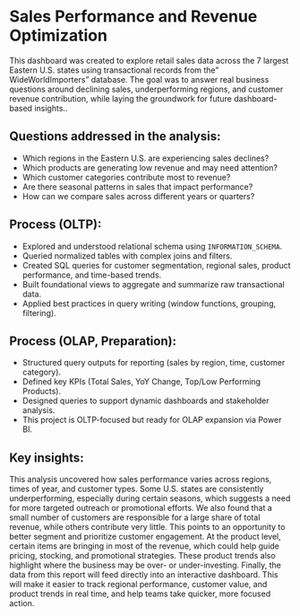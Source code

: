 # Sales Performance and Revenue Optimization 
This dashboard was created to explore retail sales data across the 7 largest Eastern U.S. states using transactional records from the” WideWorldImporters” database. The goal was to answer real business questions around declining sales, underperforming regions, and customer revenue contribution, while laying the groundwork for future dashboard-based insights..

## Questions addressed in the analysis:
- Which regions in the Eastern U.S. are experiencing sales declines?
- Which products are generating low revenue and may need attention?
- Which customer categories contribute most to revenue?
- Are there seasonal patterns in sales that impact performance?
- How can we compare sales across different years or quarters?

## Process (OLTP):
- Explored and understood relational schema using `INFORMATION_SCHEMA`.
- Queried normalized tables with complex joins and filters.
- Created SQL queries for customer segmentation, regional sales, product performance, and time-based trends.
- Built foundational views to aggregate and summarize raw transactional data.
- Applied best practices in query writing (window functions, grouping, filtering).

## Process (OLAP, Preparation):
- Structured query outputs for reporting (sales by region, time, customer category).
- Defined key KPIs (Total Sales, YoY Change, Top/Low Performing Products).
- Designed queries to support dynamic dashboards and stakeholder analysis.
- This project is OLTP-focused but ready for OLAP expansion via Power BI.

## Key insights:
This analysis uncovered how sales performance varies across regions, times of year, and customer types. Some U.S. states are consistently underperforming, especially during certain seasons, which suggests a need for more targeted outreach or promotional efforts.
We also found that a small number of customers are responsible for a large share of total revenue, while others contribute very little. This points to an opportunity to better segment and prioritize customer engagement.
At the product level, certain items are bringing in most of the revenue, which could help guide pricing, stocking, and promotional strategies. These product trends also highlight where the business may be over- or under-investing.
Finally, the data from this report will feed directly into an interactive dashboard. This will make it easier to track regional performance, customer value, and product trends in real time, and help teams take quicker, more focused action.
